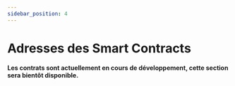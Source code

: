 ```yaml
---
sidebar_position: 4  
---
```


# Adresses des Smart Contracts

**Les contrats sont actuellement en cours de développement, cette section sera bientôt disponible.** 
